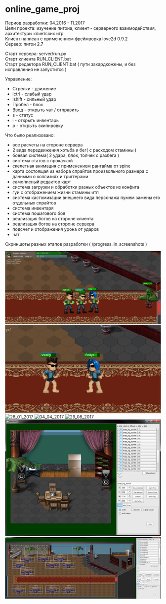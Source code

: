 # online_game_proj

Период разработки: 04.2016 - 11.2017  
Цели проекта: изучение питона, клиент - серверного взаимодействия, архитектуры клинтских игр  
Клиент написан с применением фреймворка love2d 0.9.2  
Сервер: питон 2.7  

Старт сервера: server/run.py  
Старт клиента RUN_CLIENT.bat  
Старт редактора RUN_CLIENT.bat ( пути захардкожены, и без исправления не запустится )  

Управление:
*  Стрелки - движение
*  lctrl - слабый удар
*  lshift - сильный удар
*  Пробел - блок
*  Ввод - открыть чат / отправить
*  s - статус
*  i - открыть инвентарь
*  p - открыть экипировку

Что было реализовано:
*  все расчеты на стороне сервера
*  2 вида передвижения хотьба и бег( с расходом стамины )
*  боевая система( 2 удара, блок, толчек с разбега )
*  система статов с прокачкой
*  скелетная анимация с применением рантайма от spine
*  карта состоящая из набора спрайтов произвольного размера с данными о коллизиях и триггерами
*  самописный редактор карт
*  система загрузки и обработки разных объектов из конфига
*  гуи с отображением жизни стамины итп
*  система кастомизации внешнего вида персонажа пумем замены его отдельных спрайтов
*  система инвентаря
*  система пошагового боя
*  реализация ботов на стороне клиента
*  реализация ботов на стороне сервера
*  подсчет и отображения урона от ударов
*  чат


Скриншоты разных этапов разработки ( /progress_in_screenshots )  

![17_05_2017](https://github.com/norayn/online_game_proj/blob/master/progress_in_screenshots/17_05_2017.gif)
![12_08_2017](https://github.com/norayn/online_game_proj/blob/master/progress_in_screenshots/12_08_2017.gif)
![28_01_2017](https://github.com/norayn/online_game_proj/blob/master/progress_in_screenshots/28_01_2017.gif)
![04_04_2017](https://github.com/norayn/online_game_proj/blob/master/progress_in_screenshots/04_04_2017.gif)
![29_08_2017](https://github.com/norayn/online_game_proj/blob/master/progress_in_screenshots/29_08_2017.gif)
![31_07_2016](https://github.com/norayn/online_game_proj/blob/master/progress_in_screenshots/31_07_2016.jpg)
![1_08_2016_1](https://github.com/norayn/online_game_proj/blob/master/progress_in_screenshots/1_08_2016_1.jpg)

